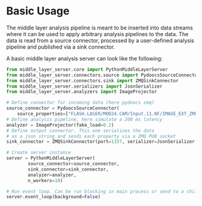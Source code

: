 # Basic Usage

The middle layer analysis pipeline is meant to be inserted into data streams where it can be used to apply arbitrary analysis pipelines to the data. The data is read from a source connector, processed by a user-defined analysis pipeline and published via a sink connector.

A basic middle layer analysis server can look like the following:

```python
from middle_layer_server.core import PythonMiddleLayerServer
from middle_layer_server.connectors.source import PydoocsSourceConnector
from middle_layer_server.connectors.sink import ZMQSinkConnector
from middle_layer_server.serializers import JsonSerializer
from middle_layer_server.analyzers import ImageProjector

# Define connector for incoming data (here pydoocs zmq)
source_connector = PydoocsSourceConnector(
    source_properties=["FLASH.LASER/MOD24.CAM/Input.11.NF/IMAGE_EXT_ZMQ"])
# Define analysis pipeline, here simulate a 200 ms latency
analyzer = ImageProjector(fake_load=0.2)
# Define output connector. This one serializes the data
# as a json string and sends each property via a ZMQ PUB socket
sink_connector = ZMQSinkConnector(port=1337, serializer=JsonSerializer())

# Create server instance
server = PythonMiddleLayerServer(
        source_connector=source_connector,
        sink_connector=sink_connector,
        analyzer=analyzer,
        n_workers=10)

# Run event loop. Can be run blocking in main process or send to a child
server.event_loop(background=False)
```
